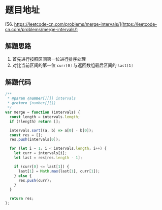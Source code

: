 # 题目地址

[56. https://leetcode-cn.com/problems/merge-intervals/](https://leetcode-cn.com/problems/merge-intervals/)

## 解题思路

1. 首先进行按照区间第一位进行排序处理
2. 对比当前区间的第一位 `curr[0]` 与返回数组最后区间的 `last[1]`

## 解题代码

```js
/**
 * @param {number[][]} intervals
 * @return {number[][]}
 */
var merge = function (intervals) {
  const length = intervals.length;
  if (!length) return [];

  intervals.sort((a, b) => a[0] - b[0]);
  const res = [];
  res.push(intervals[0]);

  for (let i = 1; i < intervals.length; i++) {
    let curr = intervals[i];
    let last = res[res.length - 1];

    if (curr[0] <= last[1]) {
      last[1] = Math.max(last[1], curr[1]);
    } else {
      res.push(curr);
    }
  }

  return res;
};
```
